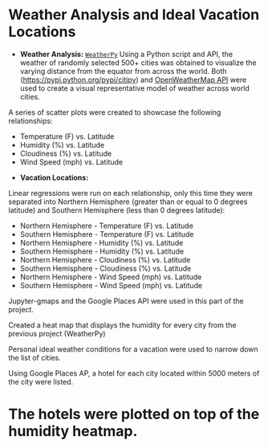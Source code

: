# Weather Analysis and Ideal Vacation Locations

- **Weather Analysis:** [`WeatherPy`](WeatherPy/WeatherPy.ipynb) Using a Python script and API, the weather of randomly selected 500+ cities was obtained to visualize the varying distance from the equator from across the world. Both (https://pypi.python.org/pypi/citipy) and [OpenWeatherMap API](https://openweathermap.org/api) were used to create a visual representative model of weather across world cities.

A series of scatter plots were created to showcase the following relationships:

* Temperature (F) vs. Latitude
* Humidity (%) vs. Latitude
* Cloudiness (%) vs. Latitude
* Wind Speed (mph) vs. Latitude

- **Vacation Locations:** 


Linear regressions were run on each relationship, only this time they were separated into Northern Hemisphere (greater than or equal to 0 degrees latitude) and Southern Hemisphere (less than 0 degrees latitude):

* Northern Hemisphere - Temperature (F) vs. Latitude
* Southern Hemisphere - Temperature (F) vs. Latitude
* Northern Hemisphere - Humidity (%) vs. Latitude
* Southern Hemisphere - Humidity (%) vs. Latitude
* Northern Hemisphere - Cloudiness (%) vs. Latitude
* Southern Hemisphere - Cloudiness (%) vs. Latitude
* Northern Hemisphere - Wind Speed (mph) vs. Latitude
* Southern Hemisphere - Wind Speed (mph) vs. Latitude




Jupyter-gmaps and the Google Places API were used in this part of the project.

Created a heat map that displays the humidity for every city from the previous project (WeatherPy)

Personal ideal weather conditions for a vacation were used to narrow down the list of cities. 

Using Google Places AP, a hotel for each city located within 5000 meters of the city were listed.

The hotels were plotted on top of the humidity heatmap.
=======

